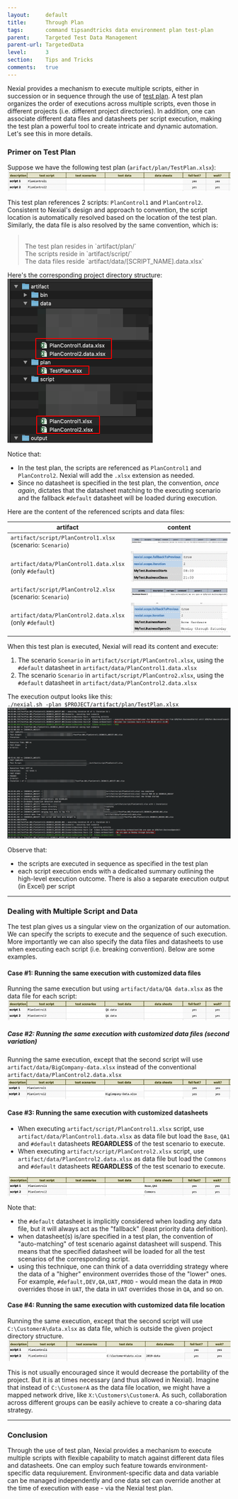 ```yaml
---
layout:     default
title:      Through Plan
tags:       command tipsandtricks data environment plan test-plan
parent:     Targeted Test Data Management
parent-url: TargetedData
level:      3
section:    Tips and Tricks
comments:   true
---
```



Nexial provides a mechanism to execute multiple scripts, either in succession or in sequence through the use of
[test plan](../userguide/UnderstandingExcelTemplates#anatomy-of-a-nexial-test-plan). A test plan organizes the order 
of executions across multiple scripts, even those in different projects (i.e. different project directories). In 
addition, one can associate different data files and datasheets per script execution, making the test plan a powerful 
tool to create intricate and dynamic automation. Let's see this in more details.


### Primer on Test Plan
Suppose we have the following test plan (`arifact/plan/TestPlan.xlsx`):<br/>
![](image/TargetedData_Plan1.png)<br/>

This test plan references 2 scripts: `PlanControl1` and `PlanControl2`. Consistent to Nexial's design and approach to 
convention, the script location is automatically resolved based on the location of the test plan. Similarly, the data 
file is also resolved by the same convention, which is:

> <br/>
> The test plan resides in `artifact/plan/`<br/>
> The scripts reside in `artifact/script/`<br/>
> The data files reside `artifact/data/[SCRIPT_NAME].data.xlsx`

Here's the corresponding project directory structure:<br/>
![](image/TargetedData_Plan6.png)

Notice that:
- In the test plan, the scripts are referenced as `PlanControl1` and `PlanControl2`. Nexial will add the `.xlsx` 
  extension as needed.
- Since no datasheet is specified in the test plan, the convention, _once again_, dictates that the datasheet matching
  to the executing scenario and the fallback `#default` datasheet will be loaded during execution.

Here are the content of the referenced scripts and data files:

| artifact                                                       | content                           |
|----------------------------------------------------------------|-----------------------------------|
| `artifact/script/PlanControl1.xlsx`<br/>(scenario: `Scenario`) | ![](image/TargetedData_Plan2.png) |
| `artifact/data/PlanControl1.data.xlsx`<br/>(only `#default`)   | ![](image/TargetedData_Plan5.png) |
| `artifact/script/PlanControl2.xlsx`<br/>(scenario: `Scenario`) | ![](image/TargetedData_Plan3.png) |
| `artifact/data/PlanControl2.data.xlsx`<br/>(only `#default`)   | ![](image/TargetedData_Plan4.png) |

When this test plan is executed, Nexial will read its content and execute:
1. The scenario `Scenario` in `artifact/script/PlanControl.xlsx`, using the `#default` datasheet in 
   `artifact/data/PlanControl1.data.xlsx`
2. The scenario `Scenario` in `artifact/script/PlanContro2.xlsx`, using the `#default` datasheet in 
   `artifact/data/PlanControl2.data.xlsx`

The execution output looks like this:<br/>
`./nexial.sh -plan $PROJECT/artifact/plan/TestPlan.xlsx`<br/>
![](image/TargetedData_Plan7.png)

Observe that:
- the scripts are executed in sequence as specified in the test plan
- each script execution ends with a dedicated summary outlining the high-level execution outcome. There is also a 
  separate execution output (in Excel) per script

-----

### Dealing with Multiple Script and Data
The test plan gives us a singular view on the organization of our automation. We can specify the scripts to execute 
and the sequence of such execution. More importantly we can also specify the data files and datasheets to use when 
executing each script (i.e. breaking convention). Below are some examples.

#### Case #1: Running the same execution with customized data files
Running the same execution but using `artifact/data/QA data.xlsx` as the data file for each script:<br/>
![](image/TargetedData_Plan8.png)

##### Case #2: Running the same execution with customized data files (second variation)
Running the same execution, except that the second script will use `artifact/data/BigCompany-data.xlsx` instead of
the conventional `artifact/data/PlanControl2.data.xlsx`<br/>
![](image/TargetedData_Plan9.png)

#### Case #3: Running the same execution with customized datasheets
- When executing `artifact/script/PlanControl1.xlsx` script, use `artifact/data/PlanControl1.data.xlsx` as data file 
  but load the `Base`, `QA1` and `#default` datasheets **REGARDLESS** of the test scenario to execute.
- When executing `artifact/script/PlanControl2.xlsx` script, use `artifact/data/PlanControl2.data.xlsx` as data file 
  but load the `Commons` and `#default` datasheets **REGARDLESS** of the test scenario to execute.

![](image/TargetedData_Plan10.png)

Note that:
- the `#default` datasheet is implicitly considered when loading any data file, but it will always act as the 
  "fallback" (least priority data definition).
- when datasheet(s) is/are specified in a test plan, the convention of "auto-matching" of test scenario against 
  datasheet will suspend. This means that the specified datasheet will be loaded for all the test scenarios of the 
  corresponding script.
- using this technique, one can think of a data overridding strategy where the data of a "higher" environment overrides
  those of the "lower" ones. For example, `#default,DEV,QA,UAT,PROD` - would mean the data in `PROD` overrides those in
  `UAT`, the data in `UAT` overrides those in `QA`, and so on.

#### Case #4: Running the same execution with customized data file location
Running the same execution, except that the second script will use `C:\CustomerA\data.xlsx` as data file, which is
outside the given project directory structure.
![](image/TargetedData_Plan11.png)

This is not usually encouraged since it would decrease the portability of the project. But it is at times necessary 
(and thus allowed in Nexial). Imagine that instead of `C:\CustomerA` as the data file location, we might have a mapped
network drive, like `X:\Customers\CustomerA`. As such, collaboration across different groups can be easily achieve to 
create a co-sharing data strategy.

-----

### Conclusion
Through the use of test plan, Nexial provides a mechanism to execute multiple scripts with flexible capability to match 
against different data files and datasheets. One can employ such feature towards environment-specific data requiurement.
Environment-specific data and data variable can be managed independently and one data set can override another at the
time of execution with ease - via the Nexial test plan.

